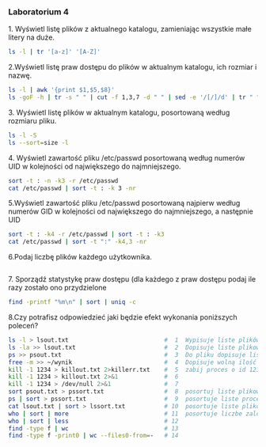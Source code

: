 ### Laboratorium 4

1\. Wyświetl listę plików z aktualnego katalogu, zamieniając wszystkie małe litery na duże.
```bash
ls -l | tr '[a-z]' '[A-Z]'
```

2\.Wyświetl listę praw dostępu do plików w aktualnym katalogu, ich rozmiar i nazwę.
```bash
ls -l | awk '{print $1,$5,$8}'
ls -goF -h | tr -s " " | cut -f 1,3,7 -d " " | sed -e '/[/]/d' | tr " " "\t"
```

3\. Wyświetl listę plików w aktualnym katalogu, posortowaną według rozmiaru pliku.
```bash
ls -l -S
ls --sort=size -l
```

4\. Wyświetl zawartość pliku /etc/passwd posortowaną według numerów UID w kolejności od największego do najmniejszego.
```bash
sort -t : -n -k3 -r /etc/passwd
cat /etc/passwd | sort -t : -k 3 -nr
```

5\.Wyświetl zawartość pliku /etc/passwd posortowaną najpierw według numerów GID w kolejności od największego do najmniejszego, a następnie UID
```bash
sort -t : -k4 -r /etc/passwd | sort -t : -k3
cat /etc/passwd | sort -t ":" -k4,3 -nr
```

6\.Podaj liczbę plików każdego użytkownika.
```bash

```

7\. Sporządź statystykę praw dostępu (dla każdego z praw dostępu podaj ile razy zostało ono przydzielone
```bash
find -printf "%m\n" | sort | uniq -c
```

8\.Czy potrafisz odpowiedzieć jaki będzie efekt wykonania poniższych poleceń?
```bash
ls -l > lsout.txt                           #  1  Wypisuje liste plików 
ls -la >> lsout.txt                         #  2  Dopisuje liste plikow oraz tych ukrytych 
ps >> psout.txt                             #  3  Do pliku dopisuje liste uruchomionych procesów
free -m >> ~/wynik                          #  4  Dopisuje wolną ilość pamieci
kill -1 1234 > killout.txt 2>killerr.txt    #  5  zabij proces o id 1234 i zapisz to w pliku killerr.txt ...
kill -1 1234 > killout.txt 2>&1             #  6  
kill -1 1234 > /dev/null 2>&1               #  7
sort psout.txt > pssort.txt                 #  8  posortuj liste plikow z psout.txt i wpisz do pssort.txt
ps | sort > pssort.txt                      #  9  posortuje liste procesow i wpisze do pssort.txt
cat lsout.txt | sort > lssort.txt           # 10  posortuje liste plikow z lsout.txt i wpisze do lssort.txt
who | sort | more                           # 11  posortuje liczbe zalogowanych 
who | sort | less                           # 12  
find -type f | wc                           # 13
find -type f -print0 | wc --files0-from=-   # 14
```
